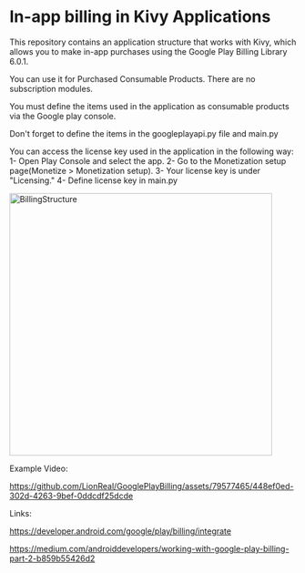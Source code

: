 # In-app billing in Kivy Applications

This repository contains an application structure that works with Kivy, which allows you to make in-app purchases using the Google Play Billing Library 6.0.1.

You can use it for Purchased Consumable Products.
There are no subscription modules.

You must define the items used in the application as consumable products via the Google play console.

Don't forget to define the items in the googleplayapi.py file and main.py

You can access the license key used in the application in the following way:
  1- Open Play Console and select the app.
  2- Go to the Monetization setup page(Monetize > Monetization setup).
  3- Your license key is under "Licensing."
  4- Define license key in main.py


<img width="461" alt="BillingStructure" src="https://github.com/LionReal/GooglePlayBilling/assets/79577465/a9b72b77-b51f-48c7-a4c2-1000753cecdf">

Example Video:

https://github.com/LionReal/GooglePlayBilling/assets/79577465/448ef0ed-302d-4263-9bef-0ddcdf25dcde


Links:

https://developer.android.com/google/play/billing/integrate


https://medium.com/androiddevelopers/working-with-google-play-billing-part-2-b859b55426d2


